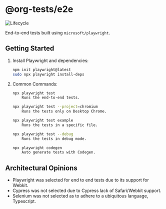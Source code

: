 # @org-tests/e2e

![Lifecycle](https://img.shields.io/badge/lifecycle-unstable-red)

End-to-end tests built using `microsoft/playwright`.

## Getting Started

1. Install Playwright and dependencies:

   ```bash
   npm init playwright@latest
   sudo npx playwright install-deps
   ```

2. Common Commands:

   ```bash
   npx playwright test
       Runs the end-to-end tests.

   npx playwright test --project=chromium
       Runs the tests only on Desktop Chrome.

   npx playwright test example
       Runs the tests in a specific file.

   npx playwright test --debug
       Runs the tests in debug mode.

   npx playwright codegen
       Auto generate tests with Codegen.
   ```

## Architectural Opinions

- Playwright was selected for end to end tests due to its support for Webkit.
- Cypress was not selected due to Cypress lack of Safari/Webkit support.
- Selenium was not selected as to adhere to a ubiquitous language, Typescript.
